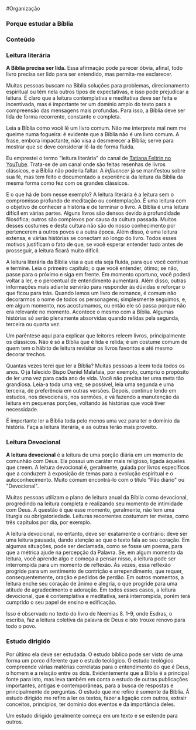 #Organização
### Porque estudar a Bíblia

### Conteúdo

### Leitura literária

**A Bíblia precisa ser lida.** Essa afirmação pode parecer óbvia, afinal, todo livro precisa ser lido para ser entendido, mas permita-me esclarecer.

Muitas pessoas buscam na Bíblia soluções para problemas, direcionamento espiritual ou têm nela outros tipos de expectativas, e isso pode prejudicar a leitura. É claro que a leitura contemplativa e meditativa deve ser feita e incentivada, mas é importante ter um domínio amplo do texto para a compreensão das mensagens mais profundas. Para isso, a Bíblia deve ser lida de forma recorrente, constante e completa.

Leia a Bíblia como você lê um livro comum. Não me interprete mal nem me queime numa fogueira: é evidente que a Bíblia não é um livro comum. A frase, embora impactante, não visa a desmerecer a Bíblia; serve para mostrar que se deve considerar lê-la de forma fluida.

Eu emprestei o termo "leitura literária" do canal de [Tatiana Feltrin no YouTube](https://youtube.com/playlist?list=PLv45MJLr5JgAumC0U9Mo8Q5j386wmIj6e&si=xrMlEpCmQagbprz_). Trata-se de um canal onde são feitas resenhas de livros clássicos, e a Bíblia não poderia faltar. A _influencer_ já se manifestou sobre sua fé, mas tem feito e documentado a experiência da leitura da Bíblia da mesma forma como fez com os grandes clássicos.

E o que há de bom nesse exemplo? A leitura literária é a leitura sem o compromisso profundo de meditação ou contemplação. É uma leitura com o objetivo de conhecer a história e de terminar o livro. A Bíblia é uma leitura difícil em várias partes. Alguns livros são densos devido à profundidade filosófica; outros são complexos por causa da cultura passada. Muitos desses costumes e desta cultura não são do nosso conhecimento por pertencerem a outros povos e a outra época. Além disso, é uma leitura extensa, e várias histórias se conectam ao longo do livro. Todos esses motivos justificam o fato de que, se você esperar entender tudo antes de prosseguir, a leitura ficará muito difícil.

A leitura literária da Bíblia visa a que ela seja fluida, para que você continue e termine. Leia o primeiro capítulo; o que você entender, ótimo; se não, passe para o próximo e siga em frente. Em momento oportuno, você poderá voltar a ler, e o percentual de entendimento aumentará. Além disso, outras informações mais adiante servirão para responder às dúvidas e reforçar o que ficou para trás. Quando lemos um livro de romance, é comum não decorarmos o nome de todos os personagens; simplesmente seguimos, e, em algum momento, nos acostumamos, ou então ele só passa porque não era relevante no momento. Acontece o mesmo com a Bíblia. Algumas histórias só serão plenamente absorvidas quando relidas pela segunda, terceira ou quarta vez.

Um parêntese aqui para explicar que leitores releem livros, principalmente os clássicos. Não é só a Bíblia que é lida e relida; é um costume comum de quem tem o hábito de leitura revisitar os livros favoritos e até mesmo decorar trechos.

Quantas vezes terei que ler a Bíblia? Muitas pessoas a leem toda todos os anos. O já falecido Bispo Daniel Malafaia, por exemplo, cumpriu o propósito de ler uma vez para cada ano de vida. Você não precisa ter uma meta tão grandiosa. Leia-a toda uma vez; se possível, leia uma segunda e uma terceira, de preferência em outras versões. Depois, continue lendo em estudos, nos devocionais, nos sermões, e vá fazendo a manutenção da leitura em pequenas porções, voltando às histórias que você tiver necessidade.

É importante ler a Bíblia toda pelo menos uma vez para ter o domínio da história. Faça a leitura literária, e as outras terão mais proveito.
### Leitura Devocional

**A leitura devocional** é a leitura de uma porção diária em um momento de comunhão com Deus. Ela possui um caráter mais religioso, ligada àqueles que creem. A leitura devocional é, geralmente, guiada por livros específicos que a conduzem à exposição de temas para a evolução espiritual e o autoconhecimento. Muito comum encontrá-lo com o título "Pão diário" ou "Devocional".

Muitas pessoas utilizam o plano de leitura anual da Bíblia como devocional, progredindo na leitura completa e realizando seu momento de intimidade com Deus. A questão é que esse momento, geralmente, não tem uma liturgia ou obrigatoriedade. Leituras recorrentes costumam ter metas, como três capítulos por dia, por exemplo.

A leitura devocional, no entanto, deve ser exatamente o contrário: deve ser uma leitura pausada, dando atenção ao que o texto fala ao seu coração. Em algumas situações, pode ser declamada, como se fosse um poema, para que a métrica ajude na percepção da Palavra. Se, em algum momento da leitura, você aprende algo e começa a pensar nisso, a leitura pode ser interrompida para um momento de reflexão. Às vezes, essa reflexão progride para um sentimento de contrição e arrependimento, que requer, consequentemente, oração e pedidos de perdão. Em outros momentos, a leitura enche seu coração de ânimo e alegria, o que progride para uma atitude de agradecimento e adoração. Em todos esses casos, a leitura devocional, que é contemplativa e meditativa, será interrompida, porém terá cumprido o seu papel de ensino e edificação.

Isso é observado no texto do livro de Neemias 8. 1-9, onde Esdras, o escriba, faz a leitura coletiva da palavra de Deus e isto trouxe renovo para todo o povo.

### Estudo dirigido

Por último ela deve ser estudada. O estudo bíblico pode ser visto de uma forma um porco diferente que o estudo teológico. O estudo teológico compreende várias matérias correlatas para o entendimento do que é Deus, o homem e a relação entre os dois. Evidentemente que a Bíblia é a principal fonte para isto, mas leva também em conta o estudo de outras publicações importantes, antigas e contemporâneas, para a busca de respostas e principalmente de perguntas.
O estudo que me refiro é somente da Bíblia. Á estudo dirigido me refiro a ler os textos, fazer a ligação com outros, extrair conceitos, princípios, ter domínio dos eventos e da importância deles. 

Um estudo dirigido geralmente começa em um texto e se estende para outros.